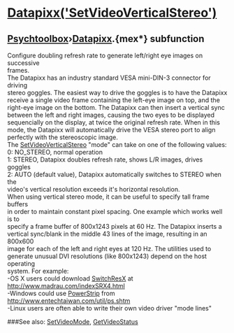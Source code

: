 # [Datapixx('SetVideoVerticalStereo')](Datapixx-SetVideoVerticalStereo) 
## [Psychtoolbox](Pyschtoolbox)&#8250;[Datapixx](Datapixx).{mex*} subfunction


Configure doubling refresh rate to generate left/right eye images on successive  
frames.  
The Datapixx has an industry standard VESA mini-DIN-3 connector for driving  
stereo goggles. The easiest way to drive the goggles is to have the Datapixx  
receive a single video frame containing the left-eye image on top, and the  
right-eye image on the bottom. The Datapixx can then insert a vertical sync  
between the left and right images, causing the two eyes to be displayed  
sequencially on the display, at twice the original refresh rate. When in this  
mode, the Datapixx will automatically drive the VESA stereo port to align  
perfectly with the stereoscopic image.  
The [SetVideoVerticalStereo](SetVideoVerticalStereo) "mode" can take on one of the following values:  
   0: NO\_STEREO, normal operation  
   1: STEREO, Datapixx doubles refresh rate, shows L/R images, drives goggles  
   2: AUTO (default value), Datapixx automatically switches to STEREO when the  
video's vertical resolution exceeds it's horizontal resolution.  
When using vertical stereo mode, it can be useful to specify tall frame buffers  
in order to maintain constant pixel spacing. One example which works well is to  
specify a frame buffer of 800x1243 pixels at 60 Hz. The Datapixx inserts a  
vertical sync/blank in the middle 43 lines of the image, resulting in an 800x600  
image for each of the left and right eyes at 120 Hz. The utilities used to  
generate unusual DVI resolutions (like 800x1243) depend on the host operating  
system.  For example:  
   -OS X users could download [SwitchResX](SwitchResX) at http://www.madrau.com/indexSRX4.html  
   -Windows could use [PowerStrip](PowerStrip) from http://www.entechtaiwan.com/util/ps.shtm  
   -Linux users are often able to write their own video driver "mode lines"  
  


###See also:
[SetVideoMode](Datapixx-SetVideoMode), [GetVideoStatus](Datapixx-GetVideoStatus)
